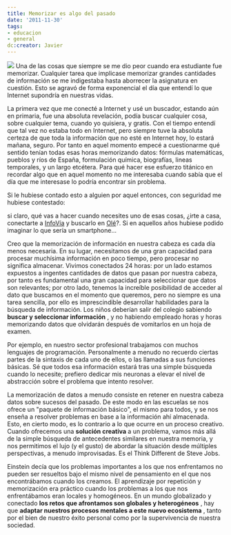 ```yaml
---
title: Memorizar es algo del pasado
date: '2011-11-30'
tags:
- educacion
- general
dc:creator: Javier
---
```


![](http://blog.diacode.com/wp-content/uploads/2011/11/nomasmemorizar1.jpg)
Una de las cosas que siempre se me dio peor cuando era estudiante fue memorizar. Cualquier tarea que implicase memorizar grandes cantidades de información se me indigestaba hasta aborrecer la asignatura en cuestión. Esto se agravó de forma exponencial el día que entendí lo que Internet supondría en nuestras vidas.

La primera vez que me conecté a Internet y usé un buscador, estando aún en primaria, fue una absoluta revelación, podía buscar cualquier cosa, sobre cualquier tema, cuando yo quisiera, y gratis. Con el tiempo entendí que tal vez no estaba todo en Internet, pero siempre tuve la absoluta certeza de que toda la información que no esté en Internet hoy, lo estará mañana, seguro. Por tanto en aquel momento empecé a cuestionarme qué sentido tenían todas esas horas memorizando datos: fórmulas matemáticas, pueblos y ríos de España, formulación química, biografías, lineas temporales, y un largo etcétera. Para qué hacer ese esfuerzo titánico en recordar algo que en aquel momento no me interesaba cuando sabía que el día que me interesase lo podría encontrar sin problema.


<!--more-->Si le hubiese contado esto a alguien por aquel entonces, con seguridad me hubiese contestado: 
si claro, qué vas a hacer cuando necesites uno de esas cosas, ¿irte a casa, conectarte a 
[InfoVía](http://es.wikipedia.org/wiki/InfoV%C3%ADa) y buscarlo en 
[Olé](http://es.wikipedia.org/wiki/Ol%C3%A9_(buscador))?. Si en aquellos años hubiese podido imaginar lo que sería un 
smartphone...

Creo que la memorización de información en nuestra cabeza es cada día menos necesaria. En su lugar, necesitamos de una gran capacidad para procesar muchísima información en poco tiempo, pero procesar no significa almacenar. Vivimos conectados 24 horas: por un lado estamos expuestos a ingentes cantidades de datos que pasan por nuestra cabeza, por tanto es fundamental una gran capacidad para seleccionar que datos son relevantes; por otro lado, tenemos la increíble posibilidad de acceder al dato que buscamos en el momento que queremos, pero no siempre es una tarea sencilla, por ello es imprescindible desarrollar habilidades para la búsqueda de información. Los niños deberían salir del colegio sabiendo 
**buscar y seleccionar información**
, y no habiendo empleado horas y horas memorizando datos que olvidarán después de vomitarlos en un hoja de examen.

Por ejemplo, en nuestro sector profesional trabajamos con muchos lenguajes de programación. Personalmente a menudo no recuerdo ciertas partes de la sintaxis de cada uno de ellos, o las llamadas a sus funciones básicas. Sé que todos esa información estará tras una simple búsqueda cuando lo necesite; prefiero dedicar mis neuronas a elevar el nivel de abstracción sobre el problema que intento resolver.

La memorización de datos a menudo consiste en retener en nuestra cabeza datos sobre sucesos del pasado. De este modo en las escuelas se nos ofrece un "paquete de información básico", el mismo para todos, y se nos enseña a resolver problemas en base a la información ahí almacenada. Esto, en cierto modo, es lo contrario a lo que ocurre en un proceso creativo. Cuando ofrecemos una 
**solución creativa**
 a un problema, vamos más allá de la simple búsqueda de antecedentes similares en nuestra memoria, y nos permitimos el lujo (y el gusto) de abordar la situación desde múltiples perspectivas, a menudo improvisadas. Es el 
Think Different de Steve Jobs.

Einstein decía que 
los problemas importantes a los que nos enfrentamos no pueden ser resueltos bajo el mismo nivel de pensamiento en el que nos encontrábamos cuando los creamos. El aprendizaje por repetición y memorización era práctico cuando los problemas a los que nos enfrentábamos eran locales y homogéneos. En un mundo globalizado y conectado 
**los retos que afrontamos son globales y heterogéneos**
, hay que 
**adaptar nuestros procesos mentales a este nuevo ecosistema**
, tanto por el bien de nuestro éxito personal como por la supervivencia de nuestra sociedad.

